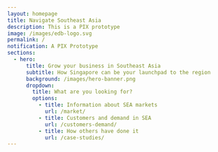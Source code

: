 ```yaml
---
layout: homepage
title: Navigate Southeast Asia
description: This is a PIX prototype
image: /images/edb-logo.svg
permalink: /
notification: A PIX Prototype
sections:
  - hero:
      title: Grow your business in Southeast Asia
      subtitle: How Singapore can be your launchpad to the region
      background: /images/hero-banner.png
      dropdown:
        title: What are you looking for?
        options:
          - title: Information about SEA markets
            url: /market/
          - title: Customers and demand in SEA
            url: /customers-demand/
          - title: How others have done it
            url: /case-studies/
---
```




